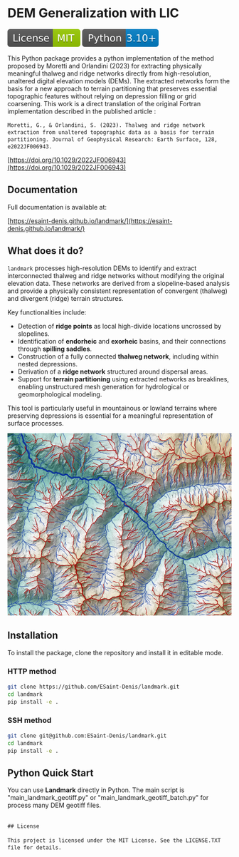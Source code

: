 # DEM Generalization with LIC

[![License: MIT](./docs/_static/License-MIT.svg)](./LICENSE.txt)
[![Python](./docs/_static/Python-3.10.svg)](https://www.python.org/)


This Python package provides a python implementation of the method proposed by Moretti and Orlandini (2023) for extracting physically meaningful thalweg and ridge networks directly from high-resolution, unaltered digital elevation models (DEMs). The extracted networks form the basis for a new approach to terrain partitioning that preserves essential topographic features without relying on depression filling or grid coarsening. This work is a direct translation of the original Fortran implementation described in the published article :



```{note}
Moretti, G., & Orlandini, S. (2023). Thalweg and ridge network extraction from unaltered topographic data as a basis for terrain partitioning. Journal of Geophysical Research: Earth Surface, 128, e2022JF006943. 
```
[https://doi.org/10.1029/2022JF006943](https://doi.org/10.1029/2022JF006943)


## Documentation

Full documentation is available at:

[https://esaint-denis.github.io/landmark/](https://esaint-denis.github.io/landmark/)

## What does it do?

`landmark` processes high-resolution DEMs to identify and extract interconnected thalweg and ridge networks without modifying the original elevation data. These networks are derived from a slopeline-based analysis and provide a physically consistent representation of convergent (thalweg) and divergent (ridge) terrain structures.

Key functionalities include:
- Detection of **ridge points** as local high-divide locations uncrossed by slopelines.
- Identification of **endorheic** and **exorheic** basins, and their connections through **spilling saddles**.
- Construction of a fully connected **thalweg network**, including within nested depressions.
- Derivation of a **ridge network** structured around dispersal areas.
- Support for **terrain partitioning** using extracted networks as breaklines, enabling unstructured mesh generation for hydrological or geomorphological modeling.

This tool is particularly useful in mountainous or lowland terrains where preserving depressions is essential for a meaningful representation of surface processes.


![Exemple of Thalweg and Ridge Network extraction](docs/images/extraction_zone_O1.png)

## Installation

To install the package, clone the repository and install it in editable mode.

### HTTP method

```bash
git clone https://github.com/ESaint-Denis/landmark.git
cd landmark
pip install -e .
```

### SSH method

```bash
git clone git@github.com:ESaint-Denis/landmark.git
cd landmark
pip install -e .
```


## Python Quick Start

You can use **Landmark** directly in Python. The main script is "main_landmark_geotiff.py" or "main_landmark_geotiff_batch.py" for process many DEM geotiff files.
```

## License

This project is licensed under the MIT License. See the LICENSE.TXT file for details.
